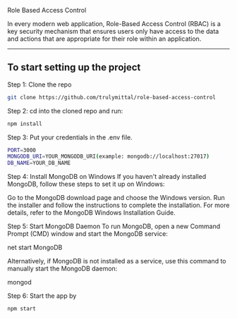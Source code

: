 Role Based Access Control


In every modern web application, Role-Based Access Control (RBAC) is a key security mechanism that ensures users only have access to the data and actions that are appropriate for their role within an application.

---

## To start setting up the project

Step 1: Clone the repo

```bash
git clone https://github.com/trulymittal/role-based-access-control
```

Step 2: cd into the cloned repo and run:

```bash
npm install
```

Step 3: Put your credentials in the .env file.

```bash
PORT=3000
MONGODB_URI=YOUR_MONGODB_URI(example: mongodb://localhost:27017)
DB_NAME=YOUR_DB_NAME
```


Step 4: Install MongoDB on Windows
If you haven't already installed MongoDB, follow these steps to set it up on Windows:

Go to the MongoDB download page and choose the Windows version.
Run the installer and follow the instructions to complete the installation.
For more details, refer to the MongoDB Windows Installation Guide.

Step 5: Start MongoDB Daemon
To run MongoDB, open a new Command Prompt (CMD) window and start the MongoDB service:

net start MongoDB

Alternatively, if MongoDB is not installed as a service, use this command to manually start the MongoDB daemon:

mongod


Step 6: Start the app by

```bash
npm start
```
